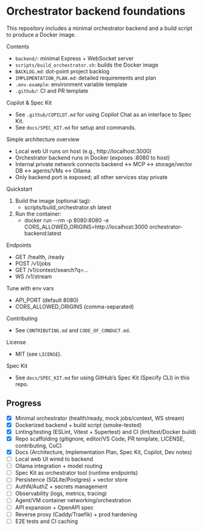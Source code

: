 # Orchestrator backend foundations

This repository includes a minimal orchestrator backend and a build script to produce a Docker image.

Contents
- `backend/`: minimal Express + WebSocket server
- `scripts/build_orchestrator.sh`: builds the Docker image
- `BACKLOG.md`: dot-point project backlog
- `IMPLEMENTATION_PLAN.md`: detailed requirements and plan
- `.env.example`: environment variable template
- `.github/`: CI and PR template
  
Copilot & Spec Kit
- See `.github/COPILOT.md` for using Copilot Chat as an interface to Spec Kit.
- See `docs/SPEC_KIT.md` for setup and commands.
  
Simple architecture overview
- Local web UI runs on host (e.g., http://localhost:3000)
- Orchestrator backend runs in Docker (exposes :8080 to host)
- Internal private network connects backend ↔ MCP ↔ storage/vector DB ↔ agents/VMs ↔ Ollama
- Only backend port is exposed; all other services stay private

Quickstart
1. Build the image (optional tag):
   - scripts/build_orchestrator.sh latest
2. Run the container:
   - docker run --rm -p 8080:8080 -e CORS_ALLOWED_ORIGINS=http://localhost:3000 orchestrator-backend:latest

Endpoints
- GET /health, /ready
- POST /v1/jobs
- GET /v1/context/search?q=...
- WS /v1/stream

Tune with env vars
- API_PORT (default 8080)
- CORS_ALLOWED_ORIGINS (comma-separated)

Contributing
- See `CONTRIBUTING.md` and `CODE_OF_CONDUCT.md`.

License
- MIT (see `LICENSE`).

Spec Kit
- See `docs/SPEC_KIT.md` for using GitHub’s Spec Kit (Specify CLI) in this repo.

## Progress

- [x] Minimal orchestrator (health/ready, mock jobs/context, WS stream)
- [x] Dockerized backend + build script (smoke-tested)
- [x] Linting/testing (ESLint, Vitest + Supertest) and CI (lint/test/Docker build)
- [x] Repo scaffolding (gitignore, editor/VS Code, PR template, LICENSE, contributing, CoC)
- [x] Docs (Architecture, Implementation Plan, Spec Kit, Copilot, Dev notes)
- [ ] Local web UI wired to backend
- [ ] Ollama integration + model routing
- [ ] Spec Kit as orchestrator tool (runtime endpoints)
- [ ] Persistence (SQLite/Postgres) + vector store
- [ ] AuthN/AuthZ + secrets management
- [ ] Observability (logs, metrics, tracing)
- [ ] Agent/VM container networking/orchestration
- [ ] API expansion + OpenAPI spec
- [ ] Reverse proxy (Caddy/Traefik) + prod hardening
- [ ] E2E tests and CI caching
